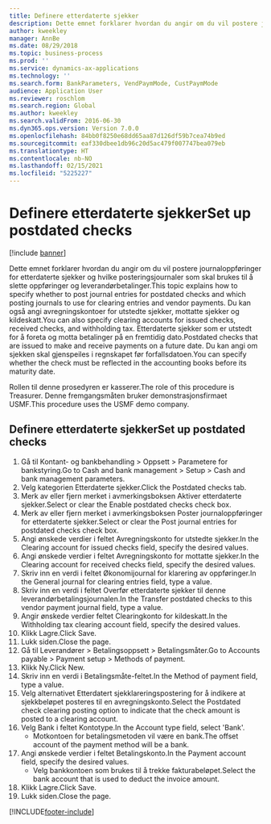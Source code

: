 ```yaml
---
title: Definere etterdaterte sjekker
description: Dette emnet forklarer hvordan du angir om du vil postere journaloppføringer for etterdaterte sjekker og hvilke posteringsjournaler som skal brukes til å slette oppføringer og leverandørbetalinger.
author: kweekley
manager: AnnBe
ms.date: 08/29/2018
ms.topic: business-process
ms.prod: ''
ms.service: dynamics-ax-applications
ms.technology: ''
ms.search.form: BankParameters, VendPaymMode, CustPaymMode
audience: Application User
ms.reviewer: roschlom
ms.search.region: Global
ms.author: kweekley
ms.search.validFrom: 2016-06-30
ms.dyn365.ops.version: Version 7.0.0
ms.openlocfilehash: 84bb0f8250e68dd65aa87d126df59b7cea74b9ed
ms.sourcegitcommit: eaf330dbee1db96c20d5ac479f007747bea079eb
ms.translationtype: HT
ms.contentlocale: nb-NO
ms.lasthandoff: 02/15/2021
ms.locfileid: "5225227"
---
```

# <a name="set-up-postdated-checks"></a><span data-ttu-id="7e5a9-103">Definere etterdaterte sjekker</span><span class="sxs-lookup"><span data-stu-id="7e5a9-103">Set up postdated checks</span></span>

[!include [banner](../../includes/banner.md)]

<span data-ttu-id="7e5a9-104">Dette emnet forklarer hvordan du angir om du vil postere journaloppføringer for etterdaterte sjekker og hvilke posteringsjournaler som skal brukes til å slette oppføringer og leverandørbetalinger.</span><span class="sxs-lookup"><span data-stu-id="7e5a9-104">This topic explains how to specify whether to post journal entries for postdated checks and which posting journals to use for clearing entries and vendor payments.</span></span> <span data-ttu-id="7e5a9-105">Du kan også angi avregningskontoer for utstedte sjekker, mottatte sjekker og kildeskatt.</span><span class="sxs-lookup"><span data-stu-id="7e5a9-105">You can also specify clearing accounts for issued checks, received checks, and withholding tax.</span></span> <span data-ttu-id="7e5a9-106">Etterdaterte sjekker som er utstedt for å foreta og motta betalinger på en fremtidig dato.</span><span class="sxs-lookup"><span data-stu-id="7e5a9-106">Postdated checks that are issued to make and receive payments on a future date.</span></span> <span data-ttu-id="7e5a9-107">Du kan angi om sjekken skal gjenspeiles i regnskapet før forfallsdatoen.</span><span class="sxs-lookup"><span data-stu-id="7e5a9-107">You can specify whether the check must be reflected in the accounting books before its maturity date.</span></span>



<span data-ttu-id="7e5a9-108">Rollen til denne prosedyren er kasserer.</span><span class="sxs-lookup"><span data-stu-id="7e5a9-108">The role of this procedure is Treasurer.</span></span> <span data-ttu-id="7e5a9-109">Denne fremgangsmåten bruker demonstrasjonsfirmaet USMF.</span><span class="sxs-lookup"><span data-stu-id="7e5a9-109">This procedure uses the USMF demo company.</span></span>


## <a name="set-up-postdated-checks"></a><span data-ttu-id="7e5a9-110">Definere etterdaterte sjekker</span><span class="sxs-lookup"><span data-stu-id="7e5a9-110">Set up postdated checks</span></span>
1. <span data-ttu-id="7e5a9-111">Gå til Kontant- og bankbehandling > Oppsett > Parametere for bankstyring.</span><span class="sxs-lookup"><span data-stu-id="7e5a9-111">Go to Cash and bank management > Setup > Cash and bank management parameters.</span></span>
2. <span data-ttu-id="7e5a9-112">Velg kategorien Etterdaterte sjekker.</span><span class="sxs-lookup"><span data-stu-id="7e5a9-112">Click the Postdated checks tab.</span></span>
3. <span data-ttu-id="7e5a9-113">Merk av eller fjern merket i avmerkingsboksen Aktiver etterdaterte sjekker.</span><span class="sxs-lookup"><span data-stu-id="7e5a9-113">Select or clear the Enable postdated checks check box.</span></span>
4. <span data-ttu-id="7e5a9-114">Merk av eller fjern merket i avmerkingsboksen Poster journaloppføringer for etterdaterte sjekker.</span><span class="sxs-lookup"><span data-stu-id="7e5a9-114">Select or clear the Post journal entries for postdated checks check box.</span></span>
5. <span data-ttu-id="7e5a9-115">Angi ønskede verdier i feltet Avregningskonto for utstedte sjekker.</span><span class="sxs-lookup"><span data-stu-id="7e5a9-115">In the Clearing account for issued checks field, specify the desired values.</span></span>
6. <span data-ttu-id="7e5a9-116">Angi ønskede verdier i feltet Avregningskonto for mottatte sjekker.</span><span class="sxs-lookup"><span data-stu-id="7e5a9-116">In the Clearing account for received checks field, specify the desired values.</span></span>
7. <span data-ttu-id="7e5a9-117">Skriv inn en verdi i feltet Økonomijournal for klarering av oppføringer.</span><span class="sxs-lookup"><span data-stu-id="7e5a9-117">In the General journal for clearing entries field, type a value.</span></span>
8. <span data-ttu-id="7e5a9-118">Skriv inn en verdi i feltet Overfør etterdaterte sjekker til denne leverandørbetalingsjournalen.</span><span class="sxs-lookup"><span data-stu-id="7e5a9-118">In the Transfer postdated checks to this vendor payment journal field, type a value.</span></span>
9. <span data-ttu-id="7e5a9-119">Angir ønskede verdier feltet Clearingkonto for kildeskatt.</span><span class="sxs-lookup"><span data-stu-id="7e5a9-119">In the Withholding tax clearing account field, specify the desired values.</span></span>
10. <span data-ttu-id="7e5a9-120">Klikk Lagre.</span><span class="sxs-lookup"><span data-stu-id="7e5a9-120">Click Save.</span></span>
11. <span data-ttu-id="7e5a9-121">Lukk siden.</span><span class="sxs-lookup"><span data-stu-id="7e5a9-121">Close the page.</span></span>
12. <span data-ttu-id="7e5a9-122">Gå til Leverandører > Betalingsoppsett > Betalingsmåter.</span><span class="sxs-lookup"><span data-stu-id="7e5a9-122">Go to Accounts payable > Payment setup > Methods of payment.</span></span>
13. <span data-ttu-id="7e5a9-123">Klikk Ny.</span><span class="sxs-lookup"><span data-stu-id="7e5a9-123">Click New.</span></span>
14. <span data-ttu-id="7e5a9-124">Skriv inn en verdi i Betalingsmåte-feltet.</span><span class="sxs-lookup"><span data-stu-id="7e5a9-124">In the Method of payment field, type a value.</span></span>
15. <span data-ttu-id="7e5a9-125">Velg alternativet Etterdatert sjekklareringspostering for å indikere at sjekkbeløpet posteres til en avregningskonto.</span><span class="sxs-lookup"><span data-stu-id="7e5a9-125">Select the Postdated check clearing posting option to indicate that the check amount is posted to a clearing account.</span></span>
16. <span data-ttu-id="7e5a9-126">Velg Bank i feltet Kontotype.</span><span class="sxs-lookup"><span data-stu-id="7e5a9-126">In the Account type field, select 'Bank'.</span></span>
    * <span data-ttu-id="7e5a9-127">Motkontoen for betalingsmetoden vil være en bank.</span><span class="sxs-lookup"><span data-stu-id="7e5a9-127">The offset account of the payment method will be a bank.</span></span>  
17. <span data-ttu-id="7e5a9-128">Angi ønskede verdier i feltet Betalingskonto.</span><span class="sxs-lookup"><span data-stu-id="7e5a9-128">In the Payment account field, specify the desired values.</span></span>
    * <span data-ttu-id="7e5a9-129">Velg bankkontoen som brukes til å trekke fakturabeløpet.</span><span class="sxs-lookup"><span data-stu-id="7e5a9-129">Select the bank account that is used to deduct the invoice amount.</span></span>  
18. <span data-ttu-id="7e5a9-130">Klikk Lagre.</span><span class="sxs-lookup"><span data-stu-id="7e5a9-130">Click Save.</span></span>
19. <span data-ttu-id="7e5a9-131">Lukk siden.</span><span class="sxs-lookup"><span data-stu-id="7e5a9-131">Close the page.</span></span>



[!INCLUDE[footer-include](../../../includes/footer-banner.md)]